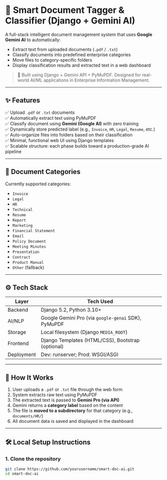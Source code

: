 # 📄 Smart Document Tagger & Classifier (Django + Gemini AI)

A full-stack intelligent document management system that uses **Google Gemini AI** to automatically:
- Extract text from uploaded documents (`.pdf` / `.txt`)
- Classify documents into predefined enterprise categories
- Move files to category-specific folders
- Display classification results and extracted text in a web dashboard

> 🚀 Built using Django + Gemini API + PyMuPDF. Designed for real-world AI/ML applications in Enterprise Information Management.

---

## ✨ Features

✅ Upload `.pdf` or `.txt` documents  
✅ Automatically extract text using PyMuPDF  
✅ Classify document using **Gemini (Google AI)** with zero training  
✅ Dynamically store predicted label (e.g., `Invoice`, `HR`, `Legal`, `Resume`, etc.)  
✅ Auto-organize files into folders based on their classification  
✅ Minimal, functional web UI using Django templates  
✅ Scalable structure: each phase builds toward a production-grade AI pipeline  

---

## 🧠 Document Categories

Currently supported categories:
- `Invoice`
- `Legal`
- `HR`
- `Technical`
- `Resume`
- `Report`
- `Marketing`
- `Financial Statement`
- `Email`
- `Policy Document`
- `Meeting Minutes`
- `Presentation`
- `Contract`
- `Product Manual`
- `Other` (fallback)

---

## ⚙️ Tech Stack

| Layer      | Tech Used |
|------------|-----------|
| Backend    | Django 5.2, Python 3.10+ |
| AI/NLP     | Google Gemini Pro (via `google-genai` SDK), PyMuPDF |
| Storage    | Local filesystem (Django `MEDIA_ROOT`) |
| Frontend   | Django Templates (HTML/CSS), Bootstrap (optional) |
| Deployment | Dev: runserver; Prod: WSGI/ASGI |

---

## 🧪 How It Works

1. User uploads a `.pdf` or `.txt` file through the web form  
2. System extracts raw text using PyMuPDF  
3. The extracted text is passed to **Gemini Pro (via API)**  
4. Gemini returns a **category label** based on the content  
5. The file is **moved to a subdirectory** for that category (e.g., `documents/HR/`)  
6. All document data is saved and displayed in the dashboard  

---

## 🛠️ Local Setup Instructions

### 1. Clone the repository
```bash
git clone https://github.com/yourusername/smart-doc-ai.git
cd smart-doc-ai
